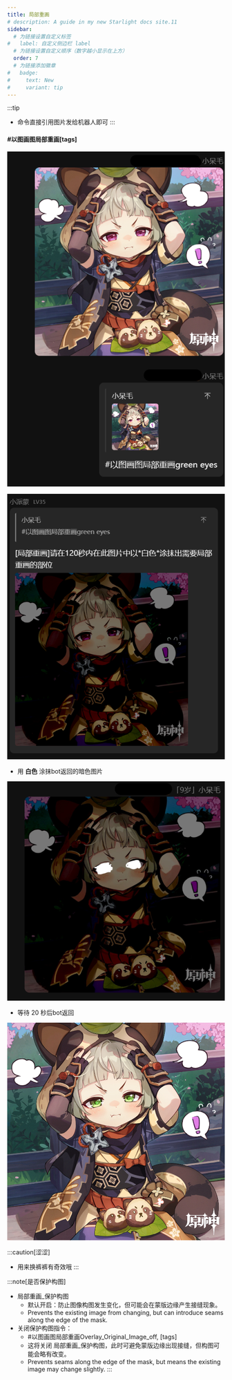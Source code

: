 ```yaml
---
title: 局部重画
# description: A guide in my new Starlight docs site.11
sidebar:
  # 为链接设置自定义标签
#   label: 自定义侧边栏 label
  # 为链接设置自定义顺序（数字越小显示在上方）
  order: 7
  # 为链接添加徽章
#   badge:
#     text: New
#     variant: tip
---
```


:::tip
- 命令直接引用图片发给机器人即可
:::

#### #以图画图局部重画[tags]

![alt text](../../../assets/局部重画1.png)

![alt text](../../../assets/局部重画2.png)

- 用 **白色** 涂抹bot返回的暗色图片

![alt text](../../../assets/局部重画2.5.png)

- 等待 20 秒后bot返回

![alt text](../../../assets/局部重画3.png)


:::caution[涩涩]
- 用来换裤裤有奇效哦
:::

:::note[是否保护构图]
- 局部重画_保护构图
  - 默认开启：防止图像构图发生变化，但可能会在蒙版边缘产生接缝现象。
  - Prevents the existing image from changing, but can introduce seams along the edge of the mask.
- 关闭保护构图指令：
  - #以图画图局部重画Overlay_Original_Image_off, [tags]
  - 这将关闭 局部重画_保护构图，此时可避免蒙版边缘出现接缝，但构图可能会略有改变。
  - Prevents seams along the edge of the mask, but means the existing image may change slightly.
:::
